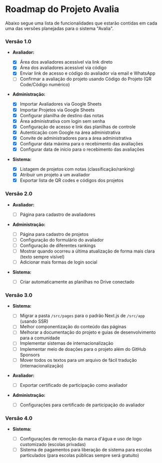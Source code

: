 # Roadmap do Projeto Avalia

Abaixo segue uma lista de funcionalidades que estarão contidas em cada uma das versões planejadas para o sistema "Avalia".

### Versão 1.0

- **Avaliador:**

  - [x] Área dos avaliadores acessível via link direto
  - [x] Área dos avaliadores acessível via código
  - [x] Enviar link de acesso e código do avaliador via email e WhatsApp
  - [ ] Confirmar a avaliação do projeto usando Código do Projeto (QR Code/Código numérico)

- **Administração:**

  - [x] Importar Avaliadores via Google Sheets
  - [x] Importar Projetos via Google Sheets
  - [x] Configurar planilha de destino das notas
  - [x] Área administrativa com login sem senha
  - [x] Configuração de acesso e link das planilhas de controle
  - [x] Autenticação com Google na área administrativa
  - [x] Convite de administradores para a área administrativa
  - [x] Configurar data máxima para o recebimento das avaliações
  - [x] Configurar data de início para o recebimento das avaliações

- **Sistema:**
  - [x] Listagem de projetos com notas (classificação/ranking)
  - [x] Atribuir um projeto a um avaliador
  - [x] Exportar lista de QR codes e códigos dos projetos

### Versão 2.0

- **Avaliador:**

  - [ ] Página para cadastro de avaliadores

- **Administração:**

  - [ ] Página para cadastro de projetos
  - [ ] Configuração do formulário do avaliador
  - [ ] Configuração de diferentes rankings
  - [ ] Mostrar quando ocorreu a última atualização de forma mais clara (texto sempre visível)
  - [ ] Adicionar mais formas de login social

- **Sistema:**
  - [ ] Criar automaticamente as planilhas no Drive conectado

### Versão 3.0

- **Sistema:**

  - [ ] Migrar a pasta `/src/pages` para o padrão Next.js de `/src/app` (usando SSR)
  - [ ] Melhor componentização do conteúdo das páginas
  - [ ] Melhorar a documentação do projeto e guias de desenvolvimento para a comunidade
  - [ ] Implementar sistemas de internacionalização
  - [ ] Implementar meio de doações para o projeto além do GitHub Sponsors
  - [ ] Mover todos os textos para um arquivo de fácil tradução (internacionalização)

- **Avaliador:**

  - [ ] Exportar certificado de participação como avaliador

- **Administração:**

  - [ ] Configurações para certificado de participação do avaliador

### Versão 4.0

- **Sistema:**

  - [ ] Configurações de remoção da marca d'água e uso de logo customizado (escolas privadas)
  - [ ] Sistema de pagamentos para liberação de sistema para escolas particulados (para escolas públicas sempre será gratuito)
